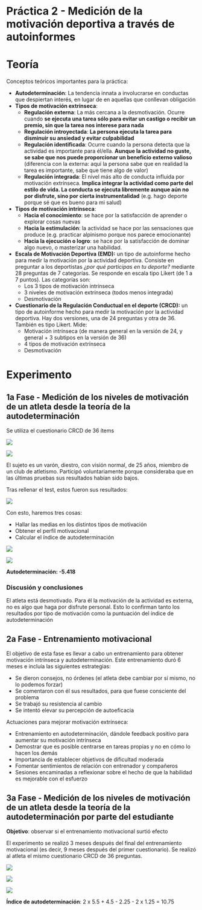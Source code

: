 # Práctica 2 - Medición de la motivación deportiva a través de autoinformes

# Teoría

Conceptos teóricos importantes para la práctica:

- **Autodeterminación**: La tendencia innata a involucrarse en conductas que despiertan interés, en lugar de en aquellas que conllevan obligación
- **Tipos de motivación extrínseca**:
  - **Regulación externa**: La más cercana a la desmotivación. Ocurre cuando **se ejecuta una tarea sólo para evitar un castigo o recibir un premio, sin que la tarea nos interese para nada**
  - **Regulación introyectada**: **La persona ejecuta la tarea para disminuir su ansiedad y evitar culpabilidad**
  - **Regulación identificada**: Ocurre cuando la persona detecta que la actividad es importante para él/ella. **Aunque la actividad no guste, se sabe que nos puede proporcionar un beneficio externo valioso** (diferencia con la externa: aquí la persona sabe que en realidad la tarea es importante, sabe que tiene algo de valor)
  - **Regulación integrada**: El nivel más alto de conducta influida por motivación extrínseca. **Implica integrar la actividad como parte del estilo de vida. La conducta se ejecuta libremente aunque aún no por disfrute, sino por cierta instrumentalidad** (e.g. hago deporte porque sé que es bueno para mi salud)
- **Tipos de motivación intrínseca**:
  - **Hacia el conocimiento**: se hace por la satisfacción de aprender o explorar cosas nuevas
  - **Hacia la estimulación**: la actividad se hace por las sensaciones que produce (e.g. practicar alpinismo porque nos parece emocionante)
  - **Hacia la ejecución o logro**: se hace por la satisfacción de dominar algo nuevo, o masterizar una habilidad.
- **Escala de Motivación Deportiva (EMD):** un tipo de autoinforme hecho para medir la motivación por la actividad deportiva. Consiste en preguntar a los deportistas _¿por qué participas en tu deporte?_ mediante 28 preguntas de 7 categorías. Se responde en escala tipo Likert (de 1 a 7 puntos). Las categorías son:
  - Los 3 tipos de motivación intrínseca
  - 3 niveles de motivación extrínseca (todos menos integrada)
  - Desmotivación
- **Cuestionario de la Regulación Conductual en el deporte (CRCD):** un tipo de autoinforme hecho para medir la motivación por la actividad deportiva. Hay dos versiones, una de 24 preguntas y otra de 36. También es tipo Likert. Mide:
  - Motivación intrínseca (de manera general en la versión de 24, y general + 3 subtipos en la versión de 36)
  - 4 tipos de motivación extrínseca
  - Desmotivación

# Experimento

## 1a Fase - Medición de los niveles de motivación de un atleta desde la teoría de la autodeterminación

Se utiliza el cuestionario CRCD de 36 ítems

![](crcd-36-short.png)

![](crcd-36-motivacion-por-respuesta.png)

El sujeto es un varón, diestro, con visión normal, de 25 años, miembro de un club de atletismo. Participó voluntariamente porque consideraba que en las últimas pruebas sus resultados habían sido bajos.

Tras rellenar el test, estos fueron sus resultados:

![](crcd-36-pre-resultados.png)

Con esto, haremos tres cosas:

- Hallar las medias en los distintos tipos de motivación
- Obtener el perfil motivacional
- Calcular el índice de autodeterminación

![](crcd-36-pre-medias.png)

![](crcd-36-pre-perfil.png)

**Autodeterminación: -5.418**

### Discusión y conclusiones

El atleta está desmotivado. Para él la motivación de la actividad es externa, no es algo que haga por disfrute personal. Esto lo confirman tanto los resultados por tipo de motivación como la puntuación del índice de autodeterminación

## 2a Fase - Entrenamiento motivacional

El objetivo de esta fase es llevar a cabo un entrenamiento para obtener motivación intrínseca y autodeterminación. Este entrenamiento duró 6 meses e incluía las siguientes estrategias:

- Se dieron consejos, no órdenes (el atleta debe cambiar por sí mismo, no lo podemos forzar)
- Se comentaron con él sus resultados, para que fuese consciente del problema
- Se trabajó su resistencia al cambio
- Se intentó elevar su percepción de autoeficacia

Actuaciones para mejorar motivación extrínseca:

- Entrenamiento en autodeterminación, dándole feedback positivo para aumentar su motivación intrínseca
- Demostrar que es posible centrarse en tareas propias y no en cómo lo hacen los demás
- Importancia de establecer objetivos de dificultad moderada
- Fomentar sentimientos de relación con entrenador y compañeros
- Sesiones encaminadas a reflexionar sobre el hecho de que la habilidad es mejorable con el esfuerzo

## 3a Fase - Medición de los niveles de motivación de un atleta desde la teoría de la autodeterminación por parte del estudiante

**Objetivo**: observar si el entrenamiento motivacional surtió efecto

El experimento se realizó 3 meses después del final del entrenamiento motivacional (es decir, 9 meses después del primer cuestionario). Se realizó al atleta el mismo cuestionario CRCD de 36 preguntas.

![](crcd-36-post-resultados.png)

![](crcd-36-post-medias.png)

![](crcd-36-post-perfil.png)


**Índice de autodeterminación**: 2 x 5.5 + 4.5 - 2.25 - 2 x 1.25 = 10.75

